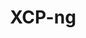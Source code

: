 ---
description: XCP-ng is an Open Source virtualization platform based on Xen and hosted
  in the Linux Foundation since 2020. In other words, XCP-ng is a specialized Linux
  distro, with everything you need to run your virtual machines on it, without complicated
  installation and configuration.
layout: stand
logo: stands/xcp-ng/logo.png
new_this_year: "In 2020: \r\n\r\n- We won the innovation contest in France granting\
  \ us a subvention of 1.2M\u20AC to improve the security part of the platform\r\n\
  - We released some important features as the RAM backup, the support for Epyc CPU\
  \ range, the introduction of ext4 filesystem as default storage file, the CPU scheduling\
  \ support and many other important features\r\n- We released the first Long Term\
  \ Support edition of our project"
showcase: XCP-ng is an Open Source alternative to all virtualization platform available
  on the market. Based on Xen, our solution is designed to offer performances for
  small infrastructures as well as datacenter. Our focus is a not only to create a
  powerful and secure solution, but also to make it accessible and user friendly.
themes:
- Operating systems
title: XCP-ng
website: https://xcp-ng.org/
show_on_overview: true
---
